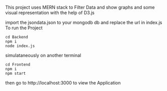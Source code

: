 This project uses MERN stack to Filter Data and show graphs and some visual representation with the help of D3.js

import the jsondata.json to your mongodb db and replace the url in index.js
<br>
To run the Project
```
cd Backend
npm i
node index.js
```
simulataneously on another terminal 
```
cd Frontend
npm i
npm start

```
then go to 
http://localhost:3000 to view the Application

